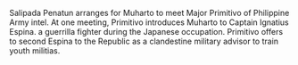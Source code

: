 Salipada Penatun arranges for Muharto to meet Major Primitivo of Philippine Army intel. At one meeting, Primitivo introduces Muharto to Captain Ignatius Espina. a guerrilla fighter during the Japanese occupation. Primitivo offers to second Espina to the Republic as a clandestine military advisor to train youth militias. 